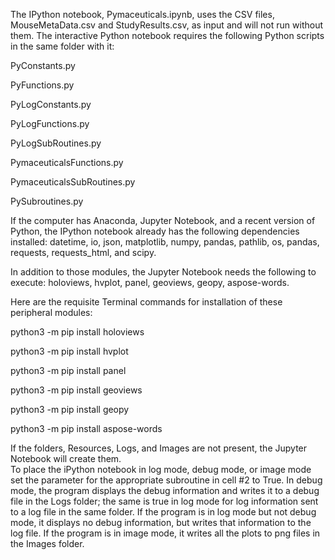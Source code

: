 The IPython notebook, Pymaceuticals.ipynb, uses the CSV files, MouseMetaData.csv and StudyResults.csv, 
as input and will not run without them.  The interactive Python notebook requires the following Python 
scripts in the same folder with it:

PyConstants.py

PyFunctions.py

PyLogConstants.py

PyLogFunctions.py

PyLogSubRoutines.py

PymaceuticalsFunctions.py

PymaceuticalsSubRoutines.py

PySubroutines.py

If the computer has Anaconda, Jupyter Notebook, and a recent version of Python, the IPython notebook 
already has the following dependencies installed: datetime, io, json, matplotlib, numpy, pandas, pathlib, 
os, pandas, requests, requests_html, and scipy.

In addition to those modules, the Jupyter Notebook needs the following to execute: holoviews, hvplot, panel, geoviews, geopy, aspose-words.

Here are the requisite Terminal commands for installation of these peripheral modules:

python3 -m pip install holoviews

python3 -m pip install hvplot

python3 -m pip install panel

python3 -m pip install geoviews

python3 -m pip install geopy

python3 -m pip install aspose-words

If the folders, Resources, Logs, and Images are not present, the Jupyter Notebook will create them.  
To place the iPython notebook in log mode, debug mode, or image mode set the parameter for the appropriate 
subroutine in cell #2 to True.  In debug mode, the program displays the debug information and writes it to a 
debug file in the Logs folder; the same is true in log mode for log information sent to a log file in the same 
folder.  If the program is in log mode but not debug mode, it displays no debug information, but writes that 
information to the log file. If the program is in image mode, it writes all the plots to png files in the 
Images folder.

